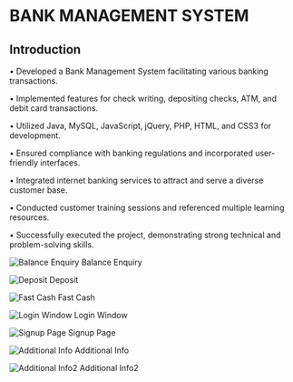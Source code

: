 # BANK MANAGEMENT SYSTEM

##  Introduction 

•	Developed a Bank Management System facilitating various banking transactions.

•	Implemented features for check writing, depositing checks, ATM, and debit card transactions.

•	Utilized Java, MySQL, JavaScript, jQuery, PHP, HTML, and CSS3 for development.

•	Ensured compliance with banking regulations and incorporated user-friendly interfaces.

•	Integrated internet banking services to attract and serve a diverse customer base.

•	Conducted customer training sessions and referenced multiple learning resources.

•	Successfully executed the project, demonstrating strong technical and problem-solving skills.



![Balance Enquiry](https://github.com/Shimul105/Bank-Management-System/assets/86472162/766954d2-1269-4c8e-85a7-8519c8f2f0d1)
					Balance Enquiry

![Deposit](https://github.com/Shimul105/Bank-Management-System/assets/86472162/cf8bcbe4-b30f-48ac-b7b8-f146b53c5893)
					Deposit

![Fast Cash](https://github.com/Shimul105/Bank-Management-System/assets/86472162/bd9332a2-fc87-49e2-9511-36269df6fac1)
					Fast Cash

![Login Window](https://github.com/Shimul105/Bank-Management-System/assets/86472162/3797ac9b-223f-44d0-9d06-a88d91410389)
					Login Window

![Signup Page](https://github.com/Shimul105/Bank-Management-System/assets/86472162/6f9011ee-42f2-4cb0-903b-44a8f0d60d5b)
					Signup Page

![Additional Info](https://github.com/Shimul105/Bank-Management-System/assets/86472162/49060a3e-7f21-4972-be18-0358a5c39b00)
					Additional Info

![Additional Info2](https://github.com/Shimul105/Bank-Management-System/assets/86472162/2c807f6c-91be-4c16-9289-08e3ff885c9f)
					Additional Info2


